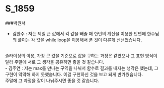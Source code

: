# S_1859

###박원서
- 김한주 : 저는 제일 큰 값에서 각 값을 빼줄 때 한번의 계산을 이용한 반면에 한주님의 풀이는 각 값을 while loop을 이용해서 푼 것이 다른게 신선했습니다.
 <br>
  슬라이싱의 이용, 가장 큰 값을 기준으로 값을 구하는 과정은 같았으나 그 표현 방식이 달라 주말에 서로 그 생각을 공유하면 좋을 것 같습니다.<br>
- 김주연 : 저는 max를 만나는 구역을 나눠서 함수로 결과를 내자는 생각은 했는데, 그 구현이 막막해 하지 못했습니다. 이걸 구현하신 것을 보고 되게 반가웠습니다.<br>
  주말에 그 과정을 같이 나눠주시면 좋을 것 같습니다.
